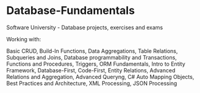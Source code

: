 # Database-Fundamentals

Software University - Database projects, exercises and exams

Working with:

Basic CRUD, Build-In Functions, Data Aggregations, Table Relations, Subqueries and Joins, Database programmability and Transactions, Functions and Procedures, Triggers, ORM Fundamentals, Intro to Entity Framework, Database-First, Code-First, Entity Relations, Advanced Relations and Aggregation, Advanced Queryng, C# Auto Mapping Objects, Best Practices and Architecture, XML Processing, JSON Processing
